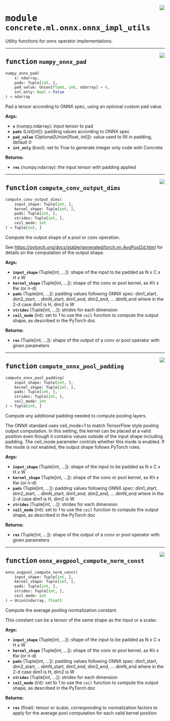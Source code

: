 <!-- markdownlint-disable -->

<a href="../../../src/concrete/ml/onnx/onnx_impl_utils.py#L0"><img align="right" style="float:right;" src="https://img.shields.io/badge/-source-cccccc?style=flat-square"></a>

# <kbd>module</kbd> `concrete.ml.onnx.onnx_impl_utils`

Utility functions for onnx operator implementations.

______________________________________________________________________

<a href="../../../src/concrete/ml/onnx/onnx_impl_utils.py#L12"><img align="right" style="float:right;" src="https://img.shields.io/badge/-source-cccccc?style=flat-square"></a>

## <kbd>function</kbd> `numpy_onnx_pad`

```python
numpy_onnx_pad(
    x: ndarray,
    pads: Tuple[int, ],
    pad_value: Union[float, int, ndarray] = 0,
    int_only: bool = False
) → ndarray
```

Pad a tensor according to ONNX spec, using an optional custom pad value.

**Args:**

- <b>`x`</b> (numpy.ndarray):  input tensor to pad
- <b>`pads`</b> (List\[int\]):  padding values according to ONNX spec
- <b>`pad_value`</b> (Optional\[Union\[float, int\]\]):  value used to fill in padding, default 0
- <b>`int_only`</b> (bool):  set to True to generate integer only code with Concrete

**Returns:**

- <b>`res`</b> (numpy.ndarray):  the input tensor with padding applied

______________________________________________________________________

<a href="../../../src/concrete/ml/onnx/onnx_impl_utils.py#L66"><img align="right" style="float:right;" src="https://img.shields.io/badge/-source-cccccc?style=flat-square"></a>

## <kbd>function</kbd> `compute_conv_output_dims`

```python
compute_conv_output_dims(
    input_shape: Tuple[int, ],
    kernel_shape: Tuple[int, ],
    pads: Tuple[int, ],
    strides: Tuple[int, ],
    ceil_mode: int
) → Tuple[int, ]
```

Compute the output shape of a pool or conv operation.

See https://pytorch.org/docs/stable/generated/torch.nn.AvgPool2d.html for details on the computation of the output shape.

**Args:**

- <b>`input_shape`</b> (Tuple\[int, ...\]):  shape of the input to be padded as N x C x H x W
- <b>`kernel_shape`</b> (Tuple\[int, ...\]):  shape of the conv or pool kernel, as Kh x Kw (or n-d)
- <b>`pads`</b> (Tuple\[int, ...\]):  padding values following ONNX spec:  dim1_start, dim2_start, .. dimN_start, dim1_end, dim2_end, ... dimN_end  where in the 2-d case dim1 is H, dim2 is W
- <b>`strides`</b> (Tuple\[int, ...\]):  strides for each dimension
- <b>`ceil_mode`</b> (int):  set to 1 to use the `ceil` function to compute the output shape, as  described in the PyTorch doc

**Returns:**

- <b>`res`</b> (Tuple\[int, ...\]):  shape of the output of a conv or pool operator with given parameters

______________________________________________________________________

<a href="../../../src/concrete/ml/onnx/onnx_impl_utils.py#L110"><img align="right" style="float:right;" src="https://img.shields.io/badge/-source-cccccc?style=flat-square"></a>

## <kbd>function</kbd> `compute_onnx_pool_padding`

```python
compute_onnx_pool_padding(
    input_shape: Tuple[int, ],
    kernel_shape: Tuple[int, ],
    pads: Tuple[int, ],
    strides: Tuple[int, ],
    ceil_mode: int
) → Tuple[int, ]
```

Compute any additional padding needed to compute pooling layers.

The ONNX standard uses ceil_mode=1 to match TensorFlow style pooling output computation. In this setting, the kernel can be placed at a valid position even though it contains values outside of the input shape including padding. The ceil_mode parameter controls whether this mode is enabled. If the mode is not enabled, the output shape follows PyTorch rules.

**Args:**

- <b>`input_shape`</b> (Tuple\[int, ...\]):  shape of the input to be padded as N x C x H x W
- <b>`kernel_shape`</b> (Tuple\[int, ...\]):  shape of the conv or pool kernel, as Kh x Kw (or n-d)
- <b>`pads`</b> (Tuple\[int, ...\]):  padding values following ONNX spec:  dim1_start, dim2_start, .. dimN_start, dim1_end, dim2_end, ... dimN_end  where in the 2-d case dim1 is H, dim2 is W
- <b>`strides`</b> (Tuple\[int, ...\]):  strides for each dimension
- <b>`ceil_mode`</b> (int):  set to 1 to use the `ceil` function to compute the output shape, as  described in the PyTorch doc

**Returns:**

- <b>`res`</b> (Tuple\[int, ...\]):  shape of the output of a conv or pool operator with given parameters

______________________________________________________________________

<a href="../../../src/concrete/ml/onnx/onnx_impl_utils.py#L156"><img align="right" style="float:right;" src="https://img.shields.io/badge/-source-cccccc?style=flat-square"></a>

## <kbd>function</kbd> `onnx_avgpool_compute_norm_const`

```python
onnx_avgpool_compute_norm_const(
    input_shape: Tuple[int, ],
    kernel_shape: Tuple[int, ],
    pads: Tuple[int, ],
    strides: Tuple[int, ],
    ceil_mode: int
) → Union[ndarray, float]
```

Compute the average pooling normalization constant.

This constant can be a tensor of the same shape as the input or a scalar.

**Args:**

- <b>`input_shape`</b> (Tuple\[int, ...\]):  shape of the input to be padded as N x C x H x W
- <b>`kernel_shape`</b> (Tuple\[int, ...\]):  shape of the conv or pool kernel, as Kh x Kw (or n-d)
- <b>`pads`</b> (Tuple\[int, ...\]):  padding values following ONNX spec:  dim1_start, dim2_start, .. dimN_start, dim1_end, dim2_end, ... dimN_end  where in the 2-d case dim1 is H, dim2 is W
- <b>`strides`</b> (Tuple\[int, ...\]):  strides for each dimension
- <b>`ceil_mode`</b> (int):  set to 1 to use the `ceil` function to compute the output shape, as  described in the PyTorch doc

**Returns:**

- <b>`res`</b> (float):  tensor or scalar, corresponding to normalization factors to apply for the  average pool computation for each valid kernel position
